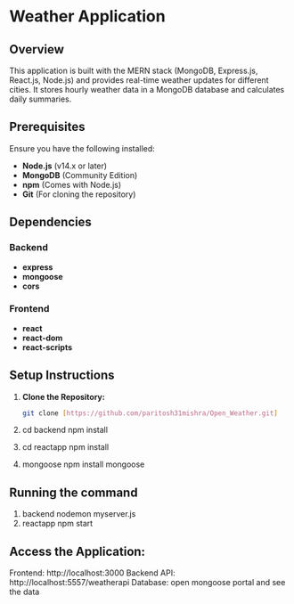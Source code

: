 # Weather Application

## Overview

This application is built with the MERN stack (MongoDB, Express.js, React.js, Node.js) and provides real-time weather updates for different cities. It stores hourly weather data in a MongoDB database and calculates daily summaries.

## Prerequisites

Ensure you have the following installed:

- **Node.js** (v14.x or later)
- **MongoDB** (Community Edition)
- **npm** (Comes with Node.js)
- **Git** (For cloning the repository)

## Dependencies

### Backend

- **express**
- **mongoose**
- **cors**

### Frontend

- **react**
- **react-dom**
- **react-scripts**

## Setup Instructions

1. **Clone the Repository:**

   ```bash
   git clone [https://github.com/paritosh31mishra/Open_Weather.git]
2.  cd backend
  npm install
3.   cd reactapp
 npm install
4.  mongoose
npm install mongoose


## Running the command
1. backend
nodemon myserver.js
2. reactapp
   npm start

## Access the Application:

Frontend: http://localhost:3000
Backend API: http://localhost:5557/weatherapi
Database:  open mongoose portal and see the data

   





